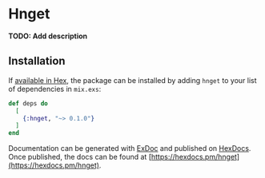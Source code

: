# Hnget

**TODO: Add description**

## Installation

If [available in Hex](https://hex.pm/docs/publish), the package can be installed
by adding `hnget` to your list of dependencies in `mix.exs`:

```elixir
def deps do
  [
    {:hnget, "~> 0.1.0"}
  ]
end
```

Documentation can be generated with [ExDoc](https://github.com/elixir-lang/ex_doc)
and published on [HexDocs](https://hexdocs.pm). Once published, the docs can
be found at [https://hexdocs.pm/hnget](https://hexdocs.pm/hnget).

